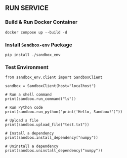 ## RUN SERVICE 

### Build & Run Docker Container

```
docker compose up --build -d
```

### Install `Sandbox-env` Package

```
pip install ./sandbox_env
```

### Test Environment

```
from sandbox_env.client import SandboxClient

sandbox = SandboxClient(host="localhost")

# Run a shell command
print(sandbox.run_command("ls"))

# Run Python code
print(sandbox.run_python("print('Hello, Sandbox!')"))

# Upload a file
print(sandbox.upload_file("test.txt"))

# Install a dependency
print(sandbox.install_dependency("numpy"))

# Uninstall a dependency
print(sandbox.uninstall_dependency("numpy"))
```